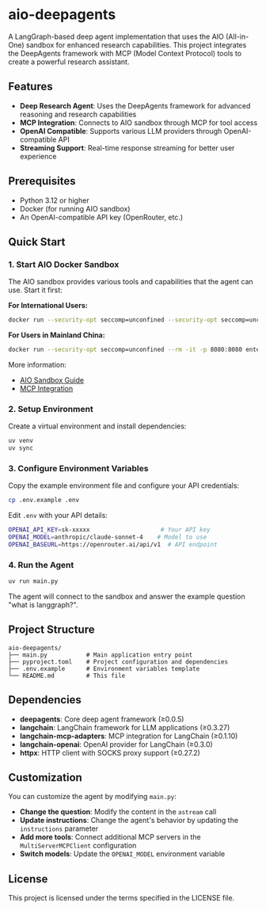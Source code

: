 # aio-deepagents

A LangGraph-based deep agent implementation that uses the AIO (All-in-One) sandbox for enhanced research capabilities. This project integrates the DeepAgents framework with MCP (Model Context Protocol) tools to create a powerful research assistant.

## Features

- **Deep Research Agent**: Uses the DeepAgents framework for advanced reasoning and research capabilities
- **MCP Integration**: Connects to AIO sandbox through MCP for tool access
- **OpenAI Compatible**: Supports various LLM providers through OpenAI-compatible API
- **Streaming Support**: Real-time response streaming for better user experience

## Prerequisites

- Python 3.12 or higher
- Docker (for running AIO sandbox)
- An OpenAI-compatible API key (OpenRouter, etc.)

## Quick Start

### 1. Start AIO Docker Sandbox

The AIO sandbox provides various tools and capabilities that the agent can use. Start it first:

**For International Users:**
```bash
docker run --security-opt seccomp=unconfined --security-opt seccomp=unconfined --rm -it -p 8080:8080 ghcr.io/agent-infra/sandbox:latest
```

**For Users in Mainland China:**
```bash
docker run --security-opt seccomp=unconfined --rm -it -p 8080:8080 enterprise-public-cn-beijing.cr.volces.com/vefaas-public/all-in-one-sandbox:latest
```

More information:
- [AIO Sandbox Guide](https://sandbox.agent-infra.com/)
- [MCP Integration](https://sandbox.agent-infra.com/guide/basic/mcp)

### 2. Setup Environment

Create a virtual environment and install dependencies:
```bash
uv venv
uv sync
```

### 3. Configure Environment Variables

Copy the example environment file and configure your API credentials:
```bash
cp .env.example .env
```

Edit `.env` with your API details:
```bash
OPENAI_API_KEY=sk-xxxxx                    # Your API key
OPENAI_MODEL=anthropic/claude-sonnet-4    # Model to use
OPENAI_BASEURL=https://openrouter.ai/api/v1  # API endpoint
```

### 4. Run the Agent

```bash
uv run main.py
```

The agent will connect to the sandbox and answer the example question "what is langgraph?".

## Project Structure

```
aio-deepagents/
├── main.py           # Main application entry point
├── pyproject.toml    # Project configuration and dependencies
├── .env.example      # Environment variables template
└── README.md         # This file
```

## Dependencies

- **deepagents**: Core deep agent framework (≥0.0.5)
- **langchain**: LangChain framework for LLM applications (≥0.3.27)
- **langchain-mcp-adapters**: MCP integration for LangChain (≥0.1.10)
- **langchain-openai**: OpenAI provider for LangChain (≥0.3.0)
- **httpx**: HTTP client with SOCKS proxy support (≥0.27.2)

## Customization

You can customize the agent by modifying `main.py`:

- **Change the question**: Modify the content in the `astream` call
- **Update instructions**: Change the agent's behavior by updating the `instructions` parameter
- **Add more tools**: Connect additional MCP servers in the `MultiServerMCPClient` configuration
- **Switch models**: Update the `OPENAI_MODEL` environment variable

## License

This project is licensed under the terms specified in the LICENSE file.
